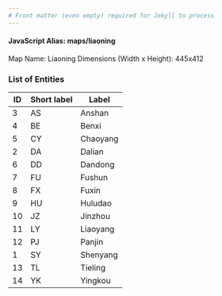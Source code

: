 ```yaml
---
# Front matter (even empty) required for Jekyll to process
---
```


#### JavaScript Alias: maps/liaoning

Map Name: Liaoning
Dimensions (Width x Height): 445x412





### List of Entities

ID | Short label | Label
---|---|---|
3|AS|Anshan
4|BE|Benxi
5|CY|Chaoyang
2|DA|Dalian
6|DD|Dandong
7|FU|Fushun
8|FX|Fuxin
9|HU|Huludao
10|JZ|Jinzhou
11|LY|Liaoyang
12|PJ|Panjin
1|SY|Shenyang
13|TL|Tieling
14|YK|Yingkou
